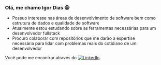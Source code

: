 ### Olá, me chamo **Igor Dias** 😀


- Possuo interesse nas áreas de desenvolvimento de software bem como estrutura de dados e qualidade de software
- Atualmente estou estudando sobre as ferramentas necessárias para um desenvolvedor fullstack
- Procuro colaborar com repositórios que me darão a expertise necessária para lidar com problemas reais do cotidiano de um desenvolvedor

Você pode me encontrar através do [![LinkedIn](https://img.shields.io/badge/LinkedIn-0077B5?style=for-the-badge&logo=linkedin&logoColor=white)](https://www.linkedin.com/in/igordiasdeandrade).


<!---
IgorDiasDeAndrade/IgorDiasDeAndrade is a ✨ special ✨ repository because its `README.md` (this file) appears on your GitHub profile.
You can click the Preview link to take a look at your changes.
--->
